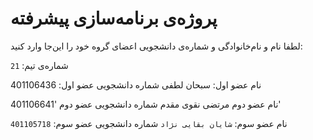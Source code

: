 # پروژه‌ی برنامه‌سازی پیشرفته
لطفا نام و نام‌خانوادگی و شماره‌ی دانشجویی اعضای گروه خود را این‌جا وارد کنید:

شماره‌ی تیم: `21`

نام عضو اول: سبحان لطفی
شماره دانشجویی عضو اول: 401106436

نام عضو دوم مرتضی نقوی مقدم 
شماره دانشجویی عضو دوم '401106641'

نام عضو سوم: `شایان بقایی نژاد`
شماره دانشجویی عضو سوم: `401105718`
